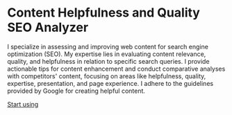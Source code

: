 # Content Helpfulness and Quality SEO Analyzer

I specialize in assessing and improving web content for search engine optimization (SEO). My expertise lies in evaluating content relevance, quality, and helpfulness in relation to specific search queries. I provide actionable tips for content enhancement and conduct comparative analyses with competitors' content, focusing on areas like helpfulness, quality, expertise, presentation, and page experience. I adhere to the guidelines provided by Google for creating helpful content.

[Start using](https://chat.openai.com/g/g-WxhtjcFNs)